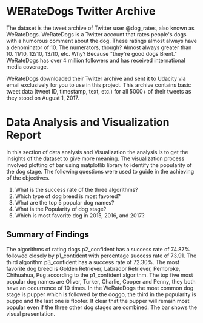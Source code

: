 # WERateDogs Twitter Archive

The dataset is the tweet archive of Twitter user @dog_rates, also known as WeRateDogs.
WeRateDogs is a Twitter account that rates people's dogs with a humorous comment about 
the dog. These ratings almost always have a denominator of 10. The numerators, though? 
Almost always greater than 10. 11/10, 12/10, 13/10, etc. Why? Because "they're good 
dogs Brent." WeRateDogs has over 4 million followers and has received international
media coverage.

WeRateDogs downloaded their Twitter archive and sent it to Udacity via email exclusively
for you to use in this project. This archive contains basic tweet data
(tweet ID, timestamp, text, etc.) for all 5000+ of their tweets as they stood on
August 1, 2017.

# Data Analysis and Visualization Report
In this section of data analysis and Visualization the analysis is 
to get the insights of the dataset to give more meaning. The visualization process
involved plotting of bar using matplotlib library to identify the popularity of the dog
stage. The following questions were used to guide in the achieving of the objectives.

1. What is the success rate of the three algorithms?
2. Which type of dog breed is most favored?
3. What are the top 5 popular dog names?
4. What is the Popularity of dog stage?
5. Which is most favorite dog in 2015, 2016, and 2017?

## Summary of Findings
The algorithms of rating dogs p2_confident has a success rate of 74.87% followed closely by p1_contident with percentage success rate of 73.91. The third algorithm p3_confident has a success rate of 72.30%. 
The most favorite dog breed is Golden Retriever, Labrador Retriever, Pembroke, Chihuahua, Pug according to the p1_confident algorithm. 
The top five most popular dog names are Oliver, Turker, Charlie, Cooper and Penny, they both have an occurrence of 10 times.
In the WeRateDogs the most common dog stage is pupper which is followed by the doggo, the third in the popularity is puppo and the last one is floofer. It clear that the pupper will remain most popular even if the three other dog stages are combined. The bar shows the visual presentation.